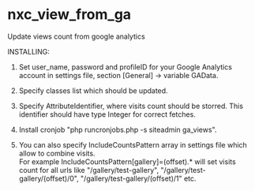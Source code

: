 nxc_view_from_ga
================

Update views count from google analytics

INSTALLING:

1. Set user_name, password and profileID for your Google Analytics account in settings file, section [General] -> variable GAData.
2. Specify classes list which should be updated.
3. Specify AttributeIdentifier, where visits count should be storred. This identifier should have type Integer for correct fetches.
4. Install cronjob "php runcronjobs.php -s siteadmin ga_views".

5. You can also specify IncludeCountsPattern array in settings file which allow to combine visits.  
   For example IncludeCountsPattern[gallery]=\(offset\).* will set visits count for all urls like "/gallery/test-gallery", "/gallery/test-gallery/(offset)/0", "/gallery/test-gallery/(offset)/1" etc.